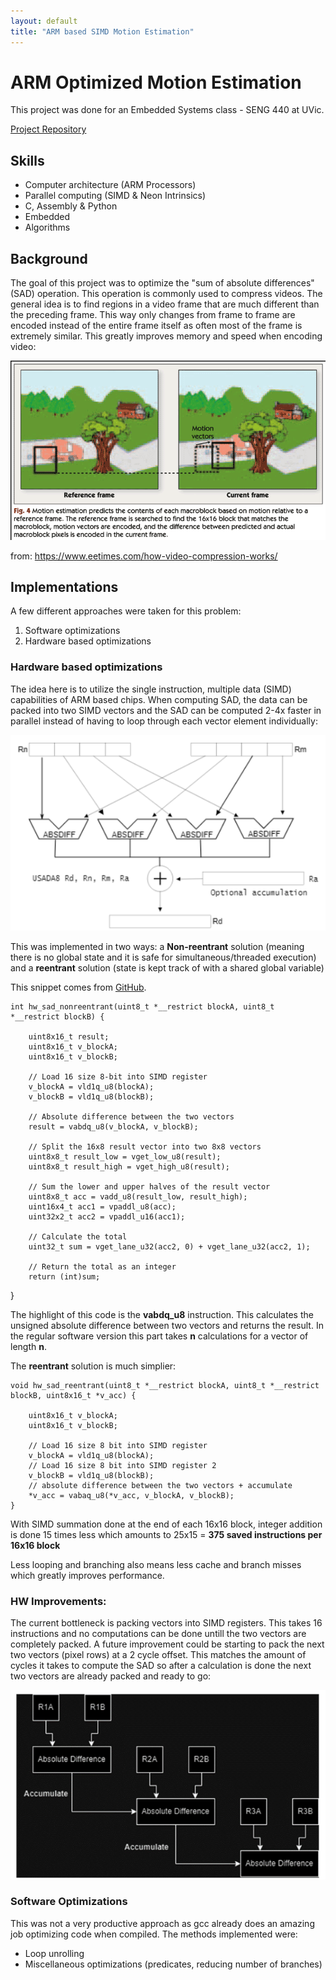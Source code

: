 ```yaml
---
layout: default
title: "ARM based SIMD Motion Estimation"
---
```


# ARM Optimized Motion Estimation 

This project was done for an Embedded Systems class - SENG 440 at UVic. 

[Project Repository](https://github.com/aidanmacnichol/SENG440-Motion-Estimation)

## Skills 

- Computer architecture (ARM Processors) 
- Parallel computing (SIMD & Neon Intrinsics)
- C, Assembly & Python 
- Embedded
- Algorithms


## Background
The goal of this project was to optimize the "sum of absolute differences" (SAD) operation. This operation is commonly used to compress videos. The general idea is to find regions in a video frame that are much different than the preceding frame. This way only changes from frame to frame are encoded instead of the entire frame itself as often most of the frame is extremely similar. This greatly improves memory and speed when encoding video:

![motion estimation](/assets/images/motion-estimation.png)

from: https://www.eetimes.com/how-video-compression-works/

## Implementations 
A few different approaches were taken for this problem: 

1. Software optimizations
2. Hardware based optimizations

### Hardware based optimizations 
The idea here is to utilize the single instruction, multiple data (SIMD) capabilities of ARM based chips. When computing SAD, the data can be packed into two SIMD vectors and the SAD can be computed 2-4x faster in parallel instead of having to loop through each vector element individually: 

![ARM SIMD](/assets/images/hw_sad.png)

This was implemented in two ways: a **Non-reentrant** solution (meaning there is no global state and it is safe for simultaneous/threaded execution) and a **reentrant** solution (state is kept track of with a shared global variable) 

This snippet comes from [GitHub](https://github.com/aidanmacnichol/SENG440-Motion-Estimation).



    int hw_sad_nonreentrant(uint8_t *__restrict blockA, uint8_t *__restrict blockB) {
    
        uint8x16_t result; 
        uint8x16_t v_blockA; 
        uint8x16_t v_blockB; 

        // Load 16 size 8-bit into SIMD register
        v_blockA = vld1q_u8(blockA);
        v_blockB = vld1q_u8(blockB); 

        // Absolute difference between the two vectors
        result = vabdq_u8(v_blockA, v_blockB); 

        // Split the 16x8 result vector into two 8x8 vectors
        uint8x8_t result_low = vget_low_u8(result);
        uint8x8_t result_high = vget_high_u8(result);

        // Sum the lower and upper halves of the result vector
        uint8x8_t acc = vadd_u8(result_low, result_high);
        uint16x4_t acc1 = vpaddl_u8(acc);
        uint32x2_t acc2 = vpaddl_u16(acc1);

        // Calculate the total
        uint32_t sum = vget_lane_u32(acc2, 0) + vget_lane_u32(acc2, 1);

        // Return the total as an integer
        return (int)sum;
}


The highlight of this code is the **vabdq_u8** instruction. This calculates the unsigned absolute difference between two vectors and returns the result. In the regular software version this part takes **n** calculations for a vector of length **n**. 

The **reentrant** solution is much simplier: 

    void hw_sad_reentrant(uint8_t *__restrict blockA, uint8_t *__restrict blockB, uint8x16_t *v_acc) {

        uint8x16_t v_blockA; 
        uint8x16_t v_blockB; 

        // Load 16 size 8 bit into SIMD register
        v_blockA = vld1q_u8(blockA);
        // Load 16 size 8 bit into SIMD register 2
        v_blockB = vld1q_u8(blockB); 
        // absolute difference between the two vectors + accumulate
        *v_acc = vabaq_u8(*v_acc, v_blockA, v_blockB);
    }

With SIMD summation done at the end of each 16x16 block, integer addition is done 15 times less which amounts to 25x15 = **375 saved instructions per 16x16 block**

Less looping and branching also means less cache and branch misses which greatly improves performance. 

### HW Improvements: 
The current bottleneck is packing vectors into SIMD registers. This takes 16 instructions and no computations can be done untill the two vectors are completely packed. A future improvement could be starting to pack the next two vectors (pixel rows) at a 2 cycle offset. This matches the amount of cycles it takes to compute the SAD so after a calculation is done the next two vectors are already packed and ready to go: 

![SIMD improvementA](\assets\images\simd-improvment.png)

### Software Optimizations
This was not a very productive approach as gcc already does an amazing job optimizing code when compiled. The methods implemented were: 
- Loop unrolling
- Miscellaneous optimizations (predicates, reducing number of branches)


